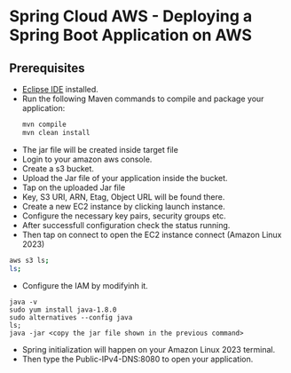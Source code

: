 # Spring Cloud AWS - Deploying a Spring Boot Application on AWS

## Prerequisites

- [Eclipse IDE](https://www.eclipse.org/ide/) installed.
- Run the following Maven commands to compile and package your application:
  ```bash
  mvn compile
  mvn clean install
- The jar file will be created inside target file
- Login to your amazon aws console.
- Create a s3 bucket.
- Upload the Jar file of your application inside the bucket.
- Tap on the uploaded Jar file
- Key, S3 URI, ARN, Etag, Object URL will be found there.
- Create a new EC2 instance by clicking launch instance.
- Configure the necessary key pairs, security groups etc.
- After successfull configuration check the status running.
- Then tap on connect to open the EC2 instance connect (Amazon Linux 2023)
```bash
aws s3 ls;
ls;
```
- Configure the IAM by modifyinh it.
```
java -v
sudo yum install java-1.8.0
sudo alternatives --config java
ls;
java -jar <copy the jar file shown in the previous command>
```
- Spring initialization will happen on your Amazon Linux 2023 terminal.
- Then type the Public-IPv4-DNS:8080 to open your application.
